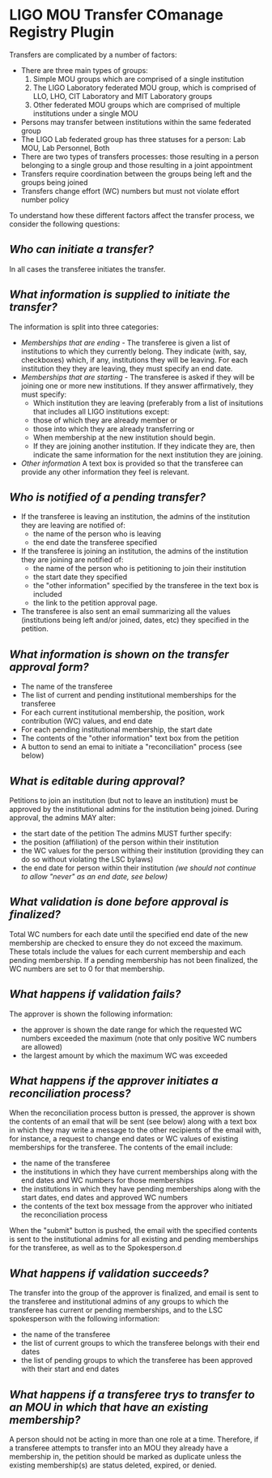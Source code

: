# LIGO MOU Transfer COmanage Registry Plugin

Transfers are complicated by a number of factors: 
- There are three main types of groups: 
  1. Simple MOU groups which are comprised of a single institution
  2. The LIGO Laboratory federated MOU group, which is comprised of LLO, LHO, CIT Laboratory and MIT Laboratory groups
  3. Other federated MOU groups which are comprised of multiple institutions under a single MOU
- Persons may transfer between institutions within the same federated group
- The LIGO Lab federated group has three statuses for a person: Lab MOU, Lab Personnel, Both
- There are two types of transfers processes: those resulting in a person belonging to a single group and those resulting in a joint appointment
- Transfers require coordination between the groups being left and the groups being joined
- Transfers change effort (WC) numbers but must not violate effort number policy

To understand how these different factors affect the transfer process, we consider the following questions:

## _**Who can initiate a transfer?**_
In all cases the transferee initiates the transfer. 

## _**What information is supplied to initiate the transfer?**_ 
The information is split into three categories:
  * _Memberships that are ending_ - The transferee is given a list of institutions to which they currently belong. They indicate (with, say, checkboxes) which, if any, institutions they will be leaving. For each institution they they are leaving, they must specify an end date. 
  * _Memberships that are starting_ - The transferee is asked if they will be joining one or more new institutions. If they answer affirmatively, they must specify:
    * Which institution they are leaving (preferably from a list of insitutions that includes all LIGO institutions except: 
     - those of which they are already member or 
     - those into which they are already transferring or  
    * When membership at the new institution should begin. 
    * If they are joining another institution. If they indicate they are, then indicate the same information for the next institution they are joining.
  * _Other information_ A text box is provided so that the transferee can provide any other information they feel is relevant.
## _**Who is notified of a pending transfer?**_ 
  * If the transferee is leaving an institution, the admins of the institution they are leaving are notified of:
    * the name of the person who is leaving
    * the end date the transferee specified
  * If the transferee is joining an institution, the admins of the institution they are joining are notified of:
    * the name of the person who is petitioning to join their institution
    * the start date they specified 
    * the "other information" specified by the transferee in the text box is included
    * the link to the petition approval page.
  * The transferee is also sent an email summarizing all the values (institutions being left and/or joined, dates, etc) they specified in the petition.
## _**What information is shown on the transfer approval form?**_ 
  * The name of the transferee
  * The list of current and pending institutional memberships for the transferee
  * For each current institutional membership, the position, work contribution (WC) values, and end date
  * For each pending institutional membership, the start date 
  * The contents of the "other information" text box from the petition
  * A button to send an emai to initiate a "reconciliation" process (see below)
## _**What is editable during approval?**_ 
Petitions to join an institution (but not to leave an institution) must be approved by the institutional admins for the institution being joined. During approval, the admins MAY alter:
  * the start date of the petition
The admins MUST further specify:
  * the position (affiliation) of the person within their institution
  * the WC values for the person withing their institution (providing they can do so without violating the LSC bylaws)
  * the end date for person within their institution _(we should not continue to allow "never" as an end date, see below)_
## _**What validation is done before approval is finalized?**_ 
Total WC numbers for each date until the specified end date of the new membership are checked to ensure they do not exceed the maximum. These totals include the values for each current membership and each pending membership. If a pending membership has not been finalized, the WC numbers are set to 0 for that membership. 
## _**What happens if validation fails?**_ 
The approver is shown the following information:
  * the approver is shown the date range for which the requested WC numbers exceeded the maximum (note that only positive WC numbers are allowed)
  * the largest amount by which the maximum WC was exceeded
## _**What happens if the approver initiates a reconciliation process?**_ 
When the reconciliation process button is pressed, the approver is shown the contents of an email that will be sent (see below) along with a text box in which they may write a message to the other recipients of the email with, for instance, a request to change end dates or WC values of existing memberships for the transferee. The contents of the email include:
  * the name of the transferee
  * the institutions in which they have current memberships along with the end dates and WC numbers for those memberships
  * the institutions in which they have pending memberships along with the start dates, end dates and approved WC numbers
  * the contents of the text box message from the approver who initiated the reconciliation process

When the "submit" button is pushed, the email with the specified contents is sent to the institutional admins for all existing and pending memberships for the transferee, as well as to the Spokesperson.d
## _**What happens if validation succeeds?**_ 
The transfer into the group of the approver is finalized, and email is sent to the transferee and institutional admins of any groups to which the transferee has current or pending memberships, and to the LSC spokesperson with the following information:
  * the name of the transferee
  * the list of current groups to which the transferee belongs with their end dates
  * the list of pending groups to which the transferee has been approved with their start and end dates
 ## _**What happens if a transferee trys to transfer to an MOU in which that have an existing membership?**_
 A person should not be acting in more than one role at a time. Therefore, if a transferee attempts to transfer into an MOU they already have a membership in, the petition should be marked as duplicate unless the existing membership(s) are status deleted, expired, or denied.
